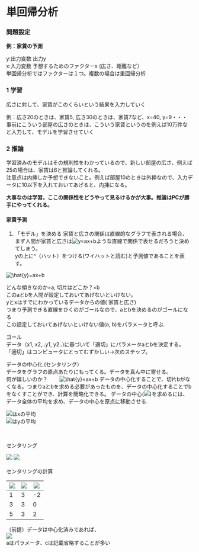 # 単回帰分析

### 問題設定

**例：家賃の予測**   

y:出力変数   出力y  
x:入力変数  予想するためのファクターx (広さ、距離など）  
単回帰分析ではファクターは１つ。複数の場合は重回帰分析

### 1 学習
広さに対して、家賃がこのくらいという結果を入力していく  

例：広さ20のときは、家賃5, 広さ30のときは、家賃7など、x=40, y=9・・・  
事前にこういう部屋の広さのときは、こういう家賃というのを例えば10万件など入力して、モデルを学習させていく  
### 2 推論
学習済みのモデルはその規則性をわかっているので、新しい部屋の広さ、例えば25の場合は、家賃は6と推論してくれる。  
注意点は内挿しか予想できないこと。例えば部屋10のときは外挿なので、入力データに10以下を入れておいてあげると、内挿になる。  

**大事なのは学習。ここの関係性をどうやって見るけるかが大事。推論はPCが勝手にやってくれる。**

#### 家賃予測

1. 「モデル」を決める
家賃と広さの関係は直線的なグラフで表される場合、 まず人間が家賃と広さは<img src="https://latex.codecogs.com/gif.latex?y=ax&plus;b" title="y=ax+b" />ような直線で関係で表せるだろうと決めてしまう。  
yの上に^（ハット）をつける(ワイハットと読む)と予測値であることを表す。  
<img src="https://latex.codecogs.com/gif.latex?\hat{y}=ax&plus;b" title="\hat{y}=ax+b" />

どんな傾きなのか=a, 切片はどこか？=b　　  
このaとbを人間が設定しておいてあげないといけない。  
yとxはすでにわかっているデータからの値( 家賃と広さ)  
つまり予測できる直線をひくのがゴールなので、aとbを決めるのがゴールになる  
この設定しておいてあげないといけない値(a, b)をパラメータと呼ぶ. 

ゴール  
データ（x1, x2,..y1, y2..)に基づいて「適切」にパラメータaとbを決定する。  
「適切」はコンピュータにとってむずかしい→次のステップ。

データの中心化  (センタリング）   
データをグラフの原点あたりにもってくる。データを真ん中に寄せる。  
何が嬉しいのか？　　
<img src="https://latex.codecogs.com/gif.latex?\hat{y}=ax&plus;b" title="\hat{y}=ax+b" />
データの中心化することで、切片bがなくなる。つまりaとbを求める必要があったものを、データの中心化することでbをなくすことができ、計算を簡略化できる。
データの中心(<img src="https://latex.codecogs.com/gif.latex?\overline{x}" />)を求めるには、データ全体の平均を求め、データの中心を原点に移動させる.

<img src="https://latex.codecogs.com/gif.latex?\overline{x}" />はxの平均  
<img src="https://latex.codecogs.com/gif.latex?\overline{y}" />はyの平均    

<br />

センタリング  

<img src="https://latex.codecogs.com/gif.latex?x_c=x-\overline{x}" />

<img src="https://latex.codecogs.com/gif.latex?y_c=y-\overline{y}" />
<br />
<br />
センタリングの計算   

|<img src="https://latex.codecogs.com/gif.latex?x" /> | <img src="https://latex.codecogs.com/gif.latex?\overline{x}" /> | <img src="https://latex.codecogs.com/gif.latex?x_c" /> |
|---|----|----|
| 1       | 3        | -2         |
| 3       | 3        | 0         |
| 5     | 3      | 2       |


（前提）データは中心化済みであれば、  
<img src="https://latex.codecogs.com/gif.latex?\widehat{y}=ax" />   
aはパラメータ、cは記載省略することが多い
